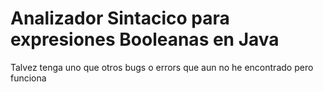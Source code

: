 # Analizador Sintacico para expresiones Booleanas en Java
Talvez tenga uno que otros bugs o errors que aun no he encontrado pero funciona
